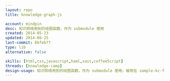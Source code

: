 ```yaml
---
layout: repo
title: knowledge-graph-js

account: mindpin
desc: 知识网络用到的绘图函数，作为 submodule 使用
created: 2014-05-23
updated: 2014-08-25
last-commit: 8bfeb77
type: lib
alternative: false

skills: [html,css,javascript,haml,sass,coffeeScript]
threads: [knowledge-camp]
design-usage: 知识网络用到的绘图函数，作为 submodule 使用，被用在 sample-kc-feature-visual-map
---
```

